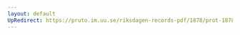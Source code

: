 ```yaml
---
layout: default
UpRedirect: https://pruto.im.uu.se/riksdagen-records-pdf/1878/prot-1878--ak--023/prot-1878--ak--023_046.pdf
---
```


